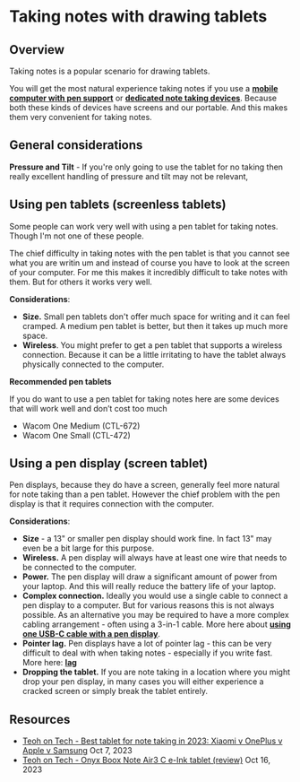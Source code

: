 # Taking notes with drawing tablets

## Overview

Taking notes is a popular scenario for drawing tablets.

You will get the most natural experience taking notes if you use a [**mobile computer with pen support**](../../recommendations/mobile-computer-recommendations.md) or [**dedicated note taking devices**](../../basics/use-cases/dedicated-note-taking-devices.md). Because both these kinds of devices have screens and our portable. And this makes them very convenient for taking notes.



## General considerations

**Pressure and Tilt** - If you're only going to use the tablet for no taking then really excellent handling of pressure and tilt may not be relevant,

## Using pen tablets (screenless tablets)&#x20;

Some people can work very well with using a pen tablet for taking notes. Though I'm not one of these people.

The chief difficulty in taking notes with the pen tablet is that you cannot see what you are writin um and instead of course you have to look at the screen of your computer. For me this makes it incredibly difficult to take notes with them. But for others it works very well.

**Considerations**:

* **Size.** Small pen tablets don't offer much space for writing and it can feel cramped. A medium pen tablet is better, but then it takes up much more space.
* **Wireless**. You might prefer to get a pen tablet that supports a wireless connection. Because it can be a little irritating to have the tablet always physically connected to the computer.

**Recommended pen tablets**

If you do want to use a pen tablet for taking notes here are some devices that will work well and don’t cost too much

* Wacom One Medium (CTL-672)
* Wacom One Small (CTL-472)

## Using a pen display (screen tablet)

Pen displays, because they do have a screen, generally feel more natural for note taking than a pen tablet. However the chief problem with the pen display is that it requires connection with the computer.

**Considerations**:

* **Size** - a 13" or smaller pen display should work fine. In fact 13" may even be a bit large for this purpose.
* **Wireless.** A pen display will always have at least one wire that needs to be connected to the computer.
* **Power.** The pen display will draw a significant amount of power from your laptop. And this will really reduce the battery life of your laptop.
* **Complex connection.** Ideally you would use a single cable to connect a pen display to a computer. But for various reasons this is not always possible. As an alternative you may be required to have a more complex cabling arrangement - often using a 3-in-1 cable. More here about [**using one USB-C cable with a pen display**](../connections-and-cabling/connecting-a-pen-display-with-one-usb-c-cable.md).&#x20;
* **Pointer lag.** Pen displays have a lot of pointer lag - this can be very difficult to deal with when taking notes - especially if you write fast. More here: [**lag**](../core-features/lag.md) &#x20;
* **Dropping the tablet.** If you are note taking in a location where you might drop your pen display, in many cases you will either experience a cracked screen or simply break the tablet entirely. &#x20;

## Resources

* [Teoh on Tech - Best tablet for note taking in 2023: Xiaomi v OnePlus v Apple v Samsung](https://www.youtube.com/watch?v=ywnQpqv9AHQ) Oct 7, 2023
* [Teoh on Tech - Onyx Boox Note Air3 C e-Ink tablet (review)](https://www.youtube.com/watch?v=7WHAGFYjhT8) Oct 16, 2023

